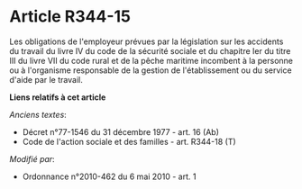 # Article R344-15

Les obligations de l'employeur prévues par la législation sur les accidents du travail du livre IV du code de la sécurité
sociale et du chapitre Ier du titre III du livre VII du code rural et de la pêche maritime incombent à la personne ou à
l'organisme responsable de la gestion de l'établissement ou du service d'aide par le travail.

**Liens relatifs à cet article**

_Anciens textes_:

  - Décret n°77-1546 du 31 décembre 1977 - art. 16 (Ab)
  - Code de l'action sociale et des familles - art. R344-18 (T)

_Modifié par_:

  - Ordonnance n°2010-462 du 6 mai 2010 - art. 1
